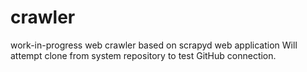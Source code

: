 # crawler
work-in-progress web crawler based on scrapyd web application
Will attempt clone from system repository to test GitHub connection.
